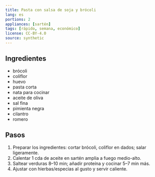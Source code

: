 ```yaml
---
title: Pasta con salsa de soja y brócoli
lang: es
portions: 2
appliances: [sartén]
tags: [rápido, semana, económico]
license: CC-BY-4.0
source: synthetic
---
```

## Ingredientes
- brócoli
- coliflor
- huevo
- pasta corta
- nata para cocinar
- aceite de oliva
- sal fina
- pimienta negra
- cilantro
- romero

## Pasos
1. Preparar los ingredientes: cortar brócoli, coliflor en dados; salar ligeramente.
2. Calentar 1 cda de aceite en sartén amplia a fuego medio-alto.
3. Saltear verduras 8–10 min; añadir proteína y cocinar 5–7 min más.
4. Ajustar con hierbas/especias al gusto y servir caliente.
